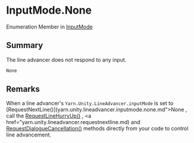 # InputMode.None

Enumeration Member in [InputMode](/docs/api/csharp/yarn.unity.lineadvancer.inputmode.md)

## Summary


The line advancer does not respond to any input.


```csharp
None
```

## Remarks

When a line advancer's  `Yarn.Unity.LineAdvancer.inputMode`  is set
to  [RequestNextLine()](yarn.unity.lineadvancer.inputmode.none.md">None</a> , call the  <a href="yarn.unity.lineadvancer.requestlinehurryup.md">RequestLineHurryUp()</a> ,  <a href="yarn.unity.lineadvancer.requestnextline.md)  and
[RequestDialogueCancellation()](yarn.unity.lineadvancer.requestdialoguecancellation.md)  methods directly from
your code to control line advancement.

